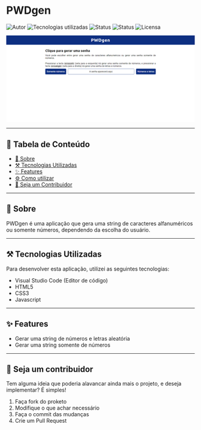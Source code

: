# PWDgen

![Autor](https://img.shields.io/badge/author-Wendell%20Kenneddy-brightgreen)
![Tecnologias utilizadas](https://img.shields.io/badge/techs-HTML5,%20CSS3,%20JS-brightgreen)
![Status](https://img.shields.io/badge/status-concluded-brightgreen)
![Status](https://img.shields.io/badge/PRs-welcome-brightgreen)
![Licensa](https://img.shields.io/badge/licença-MIT-brightgreen)

![Resultado Final](./.github/final-result.png)

---

## :bookmark_tabs: Tabela de Conteúdo

- [:closed_book: Sobre](#closed_book-sobre)
- [:hammer_and_pick: Tecnologias Utilizadas](#hammer_and_pick-tecnologias-utilizadas)
- [:sparkles: Features](#sparkles-features)
- [:gear: Como utilizar](#gear-como-utilizar)
- [:handshake: Seja um Contribuidor](#handshake-seja-um-contribuidor)

---

## :closed_book: Sobre

PWDgen é uma aplicação que gera uma string de caracteres alfanuméricos ou 
somente números, dependendo da escolha do usuário.

---

## :hammer_and_pick: Tecnologias Utilizadas

Para desenvolver esta aplicação, utilizei as seguintes tecnologias:

- Visual Studio Code (Editor de código)
- HTML5
- CSS3
- Javascript

---

## :sparkles: Features

- Gerar uma string de números e letras aleatória
- Gerar uma string somente de números

---

## :handshake: Seja um contribuidor

Tem alguma ideia que poderia alavancar ainda mais o projeto, e deseja implementar? É simples!

1. Faça fork do proketo
2. Modifique o que achar necessário
3. Faça o commit das mudanças
4. Crie um Pull Request
